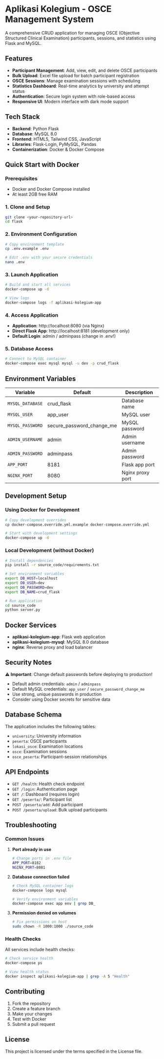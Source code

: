 # Aplikasi Kolegium - OSCE Management System

A comprehensive CRUD application for managing OSCE (Objective Structured Clinical Examination) participants, sessions, and statistics using Flask and MySQL.

## Features

- **Participant Management**: Add, view, edit, and delete OSCE participants
- **Bulk Upload**: Excel file upload for batch participant registration
- **OSCE Sessions**: Manage examination sessions with scheduling
- **Statistics Dashboard**: Real-time analytics by university and attempt status
- **Authentication**: Secure login system with role-based access
- **Responsive UI**: Modern interface with dark mode support

## Tech Stack

- **Backend**: Python Flask
- **Database**: MySQL 8.0
- **Frontend**: HTML5, Tailwind CSS, JavaScript
- **Libraries**: Flask-Login, PyMySQL, Pandas
- **Containerization**: Docker & Docker Compose

## Quick Start with Docker

### Prerequisites
- Docker and Docker Compose installed
- At least 2GB free RAM

### 1. Clone and Setup
```bash
git clone <your-repository-url>
cd flask
```

### 2. Environment Configuration
```bash
# Copy environment template
cp .env.example .env

# Edit .env with your secure credentials
nano .env
```

### 3. Launch Application
```bash
# Build and start all services
docker-compose up -d

# View logs
docker-compose logs -f aplikasi-kolegium-app
```

### 4. Access Application
- **Application**: http://localhost:8080 (via Nginx)
- **Direct Flask App**: http://localhost:8181 (development only)
- **Default Login**: admin / adminpass (change in .env!)

### 5. Database Access
```bash
# Connect to MySQL container
docker-compose exec mysql mysql -u dev -p crud_flask
```

## Environment Variables

| Variable | Default | Description |
|----------|---------|-------------|
| `MYSQL_DATABASE` | crud_flask | Database name |
| `MYSQL_USER` | app_user | MySQL user |
| `MYSQL_PASSWORD` | secure_password_change_me | MySQL password |
| `ADMIN_USERNAME` | admin | Admin username |
| `ADMIN_PASSWORD` | adminpass | Admin password |
| `APP_PORT` | 8181 | Flask app port |
| `NGINX_PORT` | 8080 | Nginx proxy port |

## Development Setup

### Using Docker for Development
```bash
# Copy development overrides
cp docker-compose.override.yml.example docker-compose.override.yml

# Start with development settings
docker-compose up -d
```

### Local Development (without Docker)
```bash
# Install dependencies
pip install -r source_code/requirements.txt

# Set environment variables
export DB_HOST=localhost
export DB_USER=dev
export DB_PASSWORD=dev
export DB_NAME=crud_flask

# Run application
cd source_code
python server.py
```

## Docker Services

- **aplikasi-kolegium-app**: Flask web application
- **aplikasi-kolegium-mysql**: MySQL 8.0 database
- **nginx**: Reverse proxy and load balancer

## Security Notes

⚠️ **Important**: Change default passwords before deploying to production!

- Default admin credentials: `admin` / `adminpass`
- Default MySQL credentials: `app_user` / `secure_password_change_me`
- Use strong, unique passwords in production
- Consider using Docker secrets for sensitive data

## Database Schema

The application includes the following tables:
- `university`: University information
- `peserta`: OSCE participants
- `lokasi_osce`: Examination locations
- `osce`: Examination sessions
- `osce_peserta`: Participant-session relationships

## API Endpoints

- `GET /health`: Health check endpoint
- `GET /login`: Authentication page
- `GET /`: Dashboard (requires login)
- `GET /peserta/`: Participant list
- `POST /peserta/add`: Add participant
- `POST /peserta/upload`: Bulk upload participants

## Troubleshooting

### Common Issues

1. **Port already in use**
   ```bash
   # Change ports in .env file
   APP_PORT=8182
   NGINX_PORT=8081
   ```

2. **Database connection failed**
   ```bash
   # Check MySQL container logs
   docker-compose logs mysql

   # Verify environment variables
   docker-compose exec app env | grep DB_
   ```

3. **Permission denied on volumes**
   ```bash
   # Fix permissions on host
   sudo chown -R 1000:1000 ./source_code
   ```

### Health Checks

All services include health checks:
```bash
# Check service health
docker-compose ps

# View health status
docker inspect aplikasi-kolegium-app | grep -A 5 "Health"
```

## Contributing

1. Fork the repository
2. Create a feature branch
3. Make your changes
4. Test with Docker
5. Submit a pull request

## License

This project is licensed under the terms specified in the License file.
